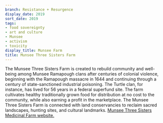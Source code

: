 ```yaml
---
branch: Resistance + Resurgence
display_date: 2019
sort_date: 2019
tags:
- food sovereignty
- art and culture
- Munsee
- activism
- toxicity
display_title: Munsee Farm
title: Munsee Three Sisters Farm
---
```

The Munsee Three Sisters Farm is created to rebuild community and well-being among Munsee Ramapough clans after centuries of colonial violence, beginning with the Ramapough massacre in 1644 and continuing through a century of state-sanctioned industrial poisoning. The Turtle clan, for instance, has lived for 56 years in a federal superfund site. The farm cultivates healthy traditionally grown food for distribution at no cost to the community, while also earning a profit in the marketplace. The Munsee Three Sisters Farm is connected with land conservancies to reclaim sacred landscapes, hunting sites, and cultural landmarks. 
[Munsee Three Sisters Medicinal Farm website.](https://munseethreesisters.org/)
